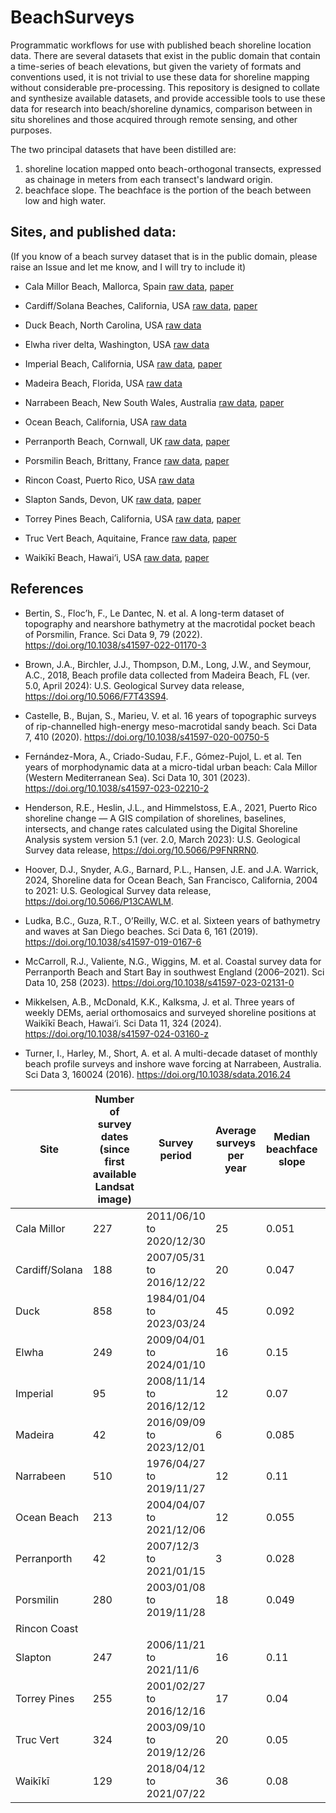 # BeachSurveys
Programmatic workflows for use with published beach shoreline location data. There are several datasets that exist in the public domain that contain a time-series of beach elevations, but given the variety of formats and conventions used, it is not trivial to use these data for shoreline mapping without considerable pre-processing. This repository is designed to collate and synthesize available datasets, and provide accessible tools to use these data for research into beach/shoreline dynamics, comparison between in situ shorelines and those acquired through remote sensing, and other purposes.

The two principal datasets that have been distilled are:

1. shoreline location mapped onto beach-orthogonal transects, expressed as chainage in meters from each transect's landward origin.
2. beachface slope. The beachface is the portion of the beach between low and high water.



## Sites, and published data:

(If you know of a beach survey dataset that is in the public domain, please raise an Issue and let me know, and I will try to include it)

* Cala Millor Beach, Mallorca, Spain [raw data](https://apps.socib.es/data-catalog/data-products/cala-millor-coastal-station-enl), [paper](https://www.nature.com/articles/s41597-023-02210-2)

* Cardiff/Solana Beaches, California, USA [raw data](https://datadryad.org/stash/dataset/doi:10.5061/dryad.n5qb383), [paper](https://www.nature.com/articles/s41597-019-0167-6)

* Duck Beach, North Carolina, USA [raw data](https://chldata.erdc.dren.mil/thredds/catalog/frf/geomorphology/elevationTransects/survey/data/catalog.html)

* Elwha river delta, Washington, USA [raw data](https://doi.pangaea.de/10.1594/PANGAEA.901486)

* Imperial Beach, California, USA [raw data](https://datadryad.org/stash/dataset/doi:10.5061/dryad.n5qb383), [paper](https://www.nature.com/articles/s41597-019-0167-6)

* Madeira Beach, Florida, USA [raw data](https://coastal.er.usgs.gov/data-release/doi-F7T43S94/)

* Narrabeen Beach, New South Wales, Australia [raw data](http://narrabeen.wrl.unsw.edu.au/), [paper](https://www.nature.com/articles/sdata201624)

* Ocean Beach, California, USA [raw data](https://cmgds.marine.usgs.gov/data-releases/datarelease/10.5066-P13CAWLM/)

* Perranporth Beach, Cornwall, UK [raw data](https://zenodo.org/records/7557390), [paper](https://www.nature.com/articles/s41597-023-02131-0)

* Porsmilin Beach, Brittany, France [raw data](https://portail.indigeo.fr/geonetwork/srv/eng/md.format.html?xsl=doi&uuid=74ecce0a-e650-4c41-9970-97e4602f1cd8), [paper](https://www.nature.com/articles/s41597-022-01170-3)

* Rincon Coast, Puerto Rico, USA [raw data](https://www.sciencebase.gov/catalog/item/61255b87d34e40dd9c03f390)

* Slapton Sands, Devon, UK [raw data](https://zenodo.org/records/7557390), [paper](https://www.nature.com/articles/s41597-023-02131-0)

* Torrey Pines Beach, California, USA [raw data](https://datadryad.org/stash/dataset/doi:10.5061/dryad.n5qb383), [paper](https://www.nature.com/articles/s41597-019-0167-6)

* Truc Vert Beach, Aquitaine, France [raw data](https://osf.io/jftw8/), [paper](https://www.nature.com/articles/s41597-020-00750-5)

* Waikīkī Beach, Hawai‘i, USA [raw data](https://springernature.figshare.com/collections/Three_years_of_weekly_DEMs_aerial_orthomosaics_and_surveyed_shoreline_positions_at_Waik_k_Beach_Hawai_i/6911899/1), [paper](https://www.nature.com/articles/s41597-024-03160-z)

<!-- * Unalakleet, Alaska, USA [raw data](https://coast.noaa.gov/dataviewer/#/lidar/search/-17948942.98192509,9286946.062592342,-17840402.40176014,9363077.342764378) -->


## References
* Bertin, S., Floc’h, F., Le Dantec, N. et al. A long-term dataset of topography and nearshore bathymetry at the macrotidal pocket beach of Porsmilin, France. Sci Data 9, 79 (2022). https://doi.org/10.1038/s41597-022-01170-3

* Brown, J.A., Birchler, J.J., Thompson, D.M., Long, J.W., and Seymour, A.C., 2018, Beach profile data collected from Madeira Beach, FL (ver. 5.0, April 2024): U.S. Geological Survey data release, https://doi.org/10.5066/F7T43S94.

* Castelle, B., Bujan, S., Marieu, V. et al. 16 years of topographic surveys of rip-channelled high-energy meso-macrotidal sandy beach. Sci Data 7, 410 (2020). https://doi.org/10.1038/s41597-020-00750-5

* Fernández-Mora, A., Criado-Sudau, F.F., Gómez-Pujol, L. et al. Ten years of morphodynamic data at a micro-tidal urban beach: Cala Millor (Western Mediterranean Sea). Sci Data 10, 301 (2023). https://doi.org/10.1038/s41597-023-02210-2

* Henderson, R.E., Heslin, J.L., and Himmelstoss, E.A., 2021, Puerto Rico shoreline change — A GIS compilation of shorelines, baselines, intersects, and change rates calculated using the Digital Shoreline Analysis system version 5.1 (ver. 2.0, March 2023): U.S. Geological Survey data release, https://doi.org/10.5066/P9FNRRN0. 

* Hoover, D.J., Snyder, A.G., Barnard, P.L., Hansen, J.E. and J.A. Warrick, 2024, Shoreline data for Ocean Beach, San Francisco, California, 2004 to 2021: U.S. Geological Survey data release, https://doi.org/10.5066/P13CAWLM.

* Ludka, B.C., Guza, R.T., O’Reilly, W.C. et al. Sixteen years of bathymetry and waves at San Diego beaches. Sci Data 6, 161 (2019). https://doi.org/10.1038/s41597-019-0167-6

* McCarroll, R.J., Valiente, N.G., Wiggins, M. et al. Coastal survey data for Perranporth Beach and Start Bay in southwest England (2006–2021). Sci Data 10, 258 (2023). https://doi.org/10.1038/s41597-023-02131-0

* Mikkelsen, A.B., McDonald, K.K., Kalksma, J. et al. Three years of weekly DEMs, aerial orthomosaics and surveyed shoreline positions at Waikīkī Beach, Hawai‘i. Sci Data 11, 324 (2024). https://doi.org/10.1038/s41597-024-03160-z

* Turner, I., Harley, M., Short, A. et al. A multi-decade dataset of monthly beach profile surveys and inshore wave forcing at Narrabeen, Australia. Sci Data 3, 160024 (2016). https://doi.org/10.1038/sdata.2016.24


|  Site | Number of survey dates (since first available Landsat image)  | Survey period  | Average surveys per year  | Median beachface slope  | Offset vertical datum to MSL (m) |
|---|---|---|---|---|---|
|  Cala Millor | 227  | 2011/06/10 to 2020/12/30  | 25  | 0.051  | -0.15 |
|  Cardiff/Solana | 188  | 2007/05/31 to 2016/12/22  | 20  | 0.047  | 0.774 |
|  Duck | 858  | 1984/01/04 to 2023/03/24  | 45  |  0.092 | -0.128 |
|  Elwha | 249  | 2009/04/01 to 2024/01/10  | 16  | 0.15  | 1.165 |
|  Imperial | 95  | 2008/11/14 to 2016/12/12  | 12  |  0.07 | 0.774 |
|  Madeira | 42  | 2016/09/09 to 2023/12/01  | 6  | 0.085  | -0.096 |
|  Narrabeen | 510  | 1976/04/27 to 2019/11/27  | 12  | 0.11  | 0 |
|  Ocean Beach | 213  | 2004/04/07 to 2021/12/06  | 12  | 0.055  | 0.969 |
|  Perranporth | 42  | 2007/12/3 to 2021/01/15  | 3  | 0.028  | 0 |
|  Porsmilin | 280  | 2003/01/08 to 2019/11/28  | 18  | 0.049  | -0.52 |
|  Rincon Coast |   |   |   |   | |
|  Slapton | 247  |  2006/11/21 to 2021/11/6 | 16  | 0.11  | 0 |
|  Torrey Pines | 255  | 2001/02/27 to 2016/12/16  | 17  | 0.04  | 0.774 |
|  Truc Vert | 324  | 2003/09/10 to 2019/12/26  | 20  |  0.05 | 0 |
|  Waikīkī | 129  | 2018/04/12 to 2021/07/22  | 36  | 0.08  | 0|

